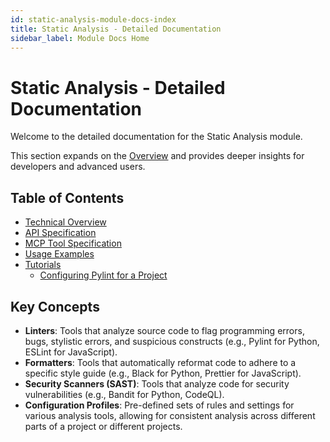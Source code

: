 ```yaml
---
id: static-analysis-module-docs-index
title: Static Analysis - Detailed Documentation
sidebar_label: Module Docs Home
---
```


# Static Analysis - Detailed Documentation

Welcome to the detailed documentation for the Static Analysis module.

This section expands on the [Overview](../index.md) and provides deeper insights for developers and advanced users.

## Table of Contents

- [Technical Overview](./technical_overview.md)
- [API Specification](../api_specification.md)
- [MCP Tool Specification](../mcp_tool_specification.md)
- [Usage Examples](../usage_examples.md)
- [Tutorials](./tutorials/index.md)
  - [Configuring Pylint for a Project](./tutorials/example_tutorial.md)

## Key Concepts

- **Linters**: Tools that analyze source code to flag programming errors, bugs, stylistic errors, and suspicious constructs (e.g., Pylint for Python, ESLint for JavaScript).
- **Formatters**: Tools that automatically reformat code to adhere to a specific style guide (e.g., Black for Python, Prettier for JavaScript).
- **Security Scanners (SAST)**: Tools that analyze code for security vulnerabilities (e.g., Bandit for Python, CodeQL).
- **Configuration Profiles**: Pre-defined sets of rules and settings for various analysis tools, allowing for consistent analysis across different parts of a project or different projects. 